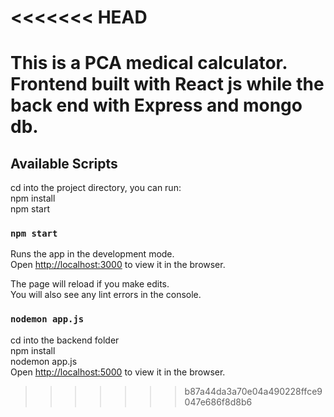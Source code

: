 <<<<<<< HEAD
=======

# This is a PCA medical calculator. Frontend built with React js while the back end with Express and mongo db. <br />


## Available Scripts

cd into the project directory, you can run: <br />
npm install <br />
npm start <br />


### `npm start`


Runs the app in the development mode.<br />
Open [http://localhost:3000](http://localhost:3000) to view it in the browser.

The page will reload if you make edits.<br />
You will also see any lint errors in the console.

### `nodemon app.js`

cd into the backend folder <br />
npm install <br />
nodemon app.js <br />
Open [http://localhost:5000](http://localhost:5000) to view it in the browser.



>>>>>>> b87a44da3a70e04a490228ffce9047e686f8d8b6
